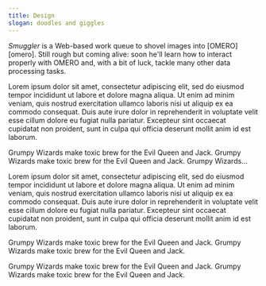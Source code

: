 ```yaml
---
title: Design
slogan: doodles and giggles
---
```


<p class="intro">
<em>Smuggler</em> is a Web-based work queue to shovel images into
[OMERO][omero]. Still rough but coming alive: soon he'll learn how to interact
properly with OMERO and, with a bit of luck, tackle many other data processing
tasks.
</p>

Lorem ipsum dolor sit amet, consectetur adipiscing elit, sed do eiusmod tempor
incididunt ut labore et dolore magna aliqua. Ut enim ad minim veniam, quis
nostrud exercitation ullamco laboris nisi ut aliquip ex ea commodo consequat.
Duis aute irure dolor in reprehenderit in voluptate velit esse cillum dolore
eu fugiat nulla pariatur. Excepteur sint occaecat cupidatat non proident, sunt
in culpa qui officia deserunt mollit anim id est laborum.

<div class="diagram" id="fig-1"
     src="messaging/ideas/1.channel.svg">
  Grumpy Wizards make toxic brew for the Evil Queen and Jack. Grumpy Wizards
  make toxic brew for the Evil Queen and Jack. Grumpy Wizards...</div>

Lorem ipsum dolor sit amet, consectetur adipiscing elit, sed do eiusmod tempor
incididunt ut labore et dolore magna aliqua. Ut enim ad minim veniam, quis
nostrud exercitation ullamco laboris nisi ut aliquip ex ea commodo consequat.
Duis aute irure dolor in reprehenderit in voluptate velit esse cillum dolore
eu fugiat nulla pariatur. Excepteur sint occaecat cupidatat non proident, sunt
in culpa qui officia deserunt mollit anim id est laborum.

<p class="pull-quote">
Grumpy Wizards make toxic brew for the Evil Queen and Jack.
Grumpy Wizards make toxic brew for the Evil Queen and Jack.
</p>
<p class="side-note">
Grumpy Wizards make toxic brew for the Evil Queen and Jack.
Grumpy Wizards make toxic brew for the Evil Queen and Jack.
</p>
